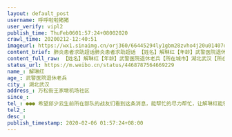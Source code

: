 ```yaml
---
layout: default_post
username: 呼呼啦啦猪猪
user_verify: vipl2
publish_time: ThuFeb0601:57:24+08002020
crawl_time: 20200212-12:40:51
imageurl: https://wx1.sinaimg.cn/orj360/66445294ly1gbm28zvho4j20u01407d5.jpg
content_brief: 肺炎患者求助超话肺炎患者求助超话 【姓名】解琳红【年龄】武警医院退休老兵【所在城市】湖北武汉【所在小区、社区】万松街王家墩机场社区【患病时间】【联系方式】●●●        希望邱少云生前所在部队的战友们看到这条消息，能帮忙的尽力帮忙，让解琳红能够住院治疗。邱少云生 ...全文
content_full_raw: 【姓名】解琳红【年龄】武警医院退休老兵【所在城市】湖北武汉【所在小区、社区】万松街王家墩机场社区【患病时间】【联系方式】●●● 希望邱少云生前所在部队的战友们看到这条消息，能帮忙的尽力帮忙，让解琳红能够住院治疗。邱少云生前所在部队、原陆军第29师师长解立根的女儿解琳红患新型肺炎无法入院，高热六天，前天开始鼻管吸氧，昨天岀现心慌气短乏力，血氧饱和度80%，近于严重缺氧状态。辅助检查：CT：双肺片状毛玻璃样改变，示双肺炎；血常规：C反应蛋白高；医院未检测新型冠状病毒肺炎核酸。因为全家三人全部感染，本人现独自躺在武汉协和医院大厅内希望能得到医院及政府等待救助。解琳红原在武警武汉医院任职，1976年入伍。其丈夫也曾是军队干部。武汉封城前一日下午，解琳红一家已经开车离开了武汉，听到武汉封城的消息后，他们认识到如果自身携带病毒会引起扩散，毅然又选择了返回武汉。她是在带发热的丈夫求医时被感染的。发病后多次到武汉各定点医院求医，因为病患过多，一直无法住院，也不给确诊。本人的态度是理解、配合，能坚持尽量坚持。但目前的情况是，本人站立困难，已经无力抗争，如果要挽救生命，单纯靠插管吸氧，无法解决呼吸困难问题，如果缺氧状态仍无法纠正可诱发全身各器官衰竭，危在旦夕，住院监测才是最佳选择。希望邱少云生前所在部队的战友们看到这条消息，能帮忙的尽力帮忙，让解琳红能够住院治疗。解琳红电话：●●●  所在社区：武汉市万松街王家墩机场社区 战友张林叩谢2020年2月4日
status_url: https://m.weibo.cn/status/4468787564669229
name_: 解琳红
age_: 武警医院退休老兵
city_: 湖北武汉
address_: 万松街王家墩机场社区
since_: 
tel_: ●●● 希望邱少云生前所在部队的战友们看到这条消息，能帮忙的尽力帮忙，让解琳红能够住院治疗。邱少云生前所在部队、原陆军第29师师长解立根的女儿解琳红患新型肺炎无法入院，高热六天，前天开始鼻管吸氧，昨天岀现心慌气短乏力，血氧饱和度80%，近于严重缺氧状态。辅助检查CT双肺片状毛玻璃样改变，示双肺炎；血常规C反应蛋白高；医院未检测新型冠状病毒肺炎核酸。因为全家三人全部感染，本人现独自躺在武汉协和医院大厅内希望能得到医院及政府等待救助。解琳红原在武警武汉医院任职，1976年入伍。其丈夫也曾是军队干部。武汉封城前一日下午，解琳红一家已经开车离开了武汉，听到武汉封城的消息后，他们认识到如果自身携带病毒会引起扩散，毅然又选择了返回武汉。她是在带发热的丈夫求医时被感染的。发病后多次到武汉各定点医院求医，因为病患过多，一直无法住院，也不给确诊。本人的态度是理解、配合，能坚持尽量坚持。但目前的情况是，本人站立困难，已经无力抗争，如果要挽救生命，单纯靠插管吸氧，无法解决呼吸困难问题，如果缺氧状态仍无法纠正可诱发全身各器官衰竭，危在旦夕，住院监测才是最佳选择。希望邱少云生前所在部队的战友们看到这条消息，能帮忙的尽力帮忙，让解琳红能够住院治疗。解琳红电话●●●  所在社区武汉市万松街王家墩机场社区 战友张林叩谢2020年2月4日
tel2_: 
desc_: 
publish_timestamp: 2020-02-06 01:57:24+08:00
---
```

